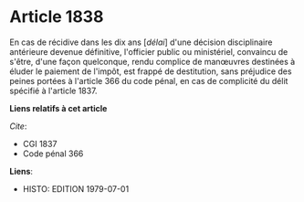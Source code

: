 # Article 1838

En cas de récidive dans les dix ans [*délai*] d'une décision disciplinaire antérieure devenue définitive, l'officier public
ou ministériel, convaincu de s'être, d'une façon quelconque, rendu complice de manœuvres destinées à éluder le paiement de
l'impôt, est frappé de destitution, sans préjudice des peines portées à l'article 366 du code pénal, en cas de complicité du
délit spécifié à l'article 1837.

**Liens relatifs à cet article**

_Cite_:

  - CGI 1837
  - Code pénal 366

**Liens**:

  - HISTO: EDITION 1979-07-01
